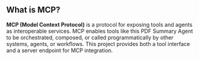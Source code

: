 ## What is MCP?

**MCP (Model Context Protocol)** is a protocol for exposing tools and agents as interoperable services. MCP enables tools like this PDF Summary Agent to be orchestrated, composed, or called programmatically by other systems, agents, or workflows. This project provides both a tool interface and a server endpoint for MCP integration.